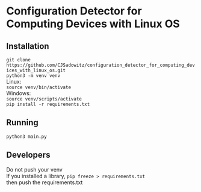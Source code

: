 # Configuration Detector for Computing Devices with Linux OS
## Installation
`git clone https://github.com/CJSadowitz/configuration_detector_for_computing_devices_with_linux_os.git`  
`python3 -m venv venv`  
Linux:  
`source venv/bin/activate`  
Windows:  
`source venv/scripts/activate`  
`pip install -r requirements.txt`  
## Running
`python3 main.py`  
## Developers
Do not push your venv  
If you installed a library, `pip freeze > requirements.txt`  
then push the requirements.txt  
